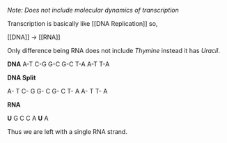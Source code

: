 
*Note: Does not include molecular dynamics of transcription*

Transcription is basically like [[DNA Replication]] so,

[[DNA]] -> [[RNA]]

Only difference being RNA does not include *Thymine* instead it has *Uracil*.

**DNA**
A-T
C-G
G-C
G-C
T-A
A-T
T-A

**DNA Split**

A-  T
C-  G
G-  C
G-  C
T-  A
A-  T
T-  A

**RNA**

**U**
G
C
C
A
**U**
A

Thus we are left with a single RNA strand. 
